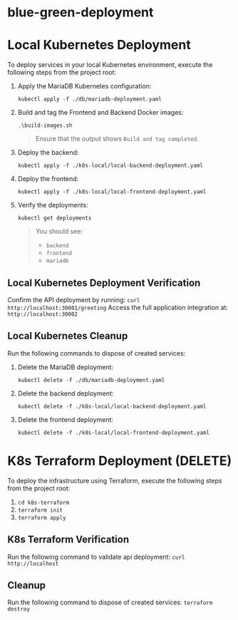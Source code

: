 # blue-green-deployment

# Local Kubernetes Deployment
To deploy services in your local Kubernetes environment, execute the following steps from the project root:
1. Apply the MariaDB Kubernetes configuration:
    ```
    kubectl apply -f ./db/mariadb-deployment.yaml
    ```

2. Build and tag the Frontend and Backend Docker images:
    ```
    .\build-images.sh
    ```
    >Ensure that the output shows `Build and tag completed`.

3. Deploy the backend:
    ```
    kubectl apply -f ./k8s-local/local-backend-deployment.yaml
    ```

4. Deploy the frontend:
    ```
    kubectl apply -f ./k8s-local/local-frontend-deployment.yaml
    ```

5. Verify the deployments:

    ```
    kubectl get deployments
    ```
    > You should see:
    > - `backend`
    > - `frontend`
    > - `mariadb`

## Local Kubernetes Deployment Verification
Confirm the API deployment by running: `curl http://localhost:30001/greeting`
Access the full application integration at: `http://localhost:30002`

## Local Kubernetes Cleanup
Run the following commands to dispose of created services: 
1. Delete the MariaDB deployment:
    ```
    kubectl delete -f ./db/mariadb-deployment.yaml
    ```
2. Delete the backend deployment:
    ``` 
    kubectl delete -f ./k8s-local/local-backend-deployment.yaml
    ```
3. Delete the frontend deployment:
    ```
    kubectl delete -f ./k8s-local/local-frontend-deployment.yaml
    ```

# K8s Terraform Deployment (DELETE)
To deploy the infrastructure using Terraform, execute the following steps from the project root:
1. `cd k8s-terraform`
2. `terraform init`
3. `terraform apply`

## K8s Terraform Verification
Run the following command to validate api deployment: `curl http://localhost`

## Cleanup
Run the following command to dispose of created services: `terraform destroy`
